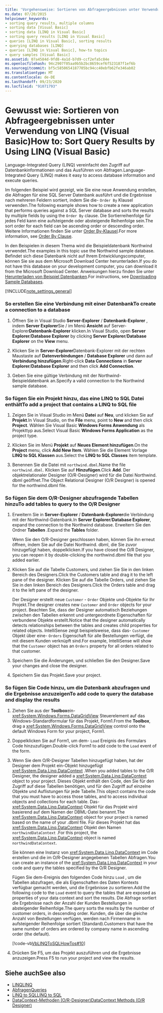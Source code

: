 ```yaml
---
title: 'Vorgehensweise: Sortieren von Abfrageergebnissen unter Verwendung von LINQ'
ms.date: 07/20/2015
helpviewer_keywords:
- sorting query results, multiple columns
- sorting data [Visual Basic]
- sorting data [LINQ in Visual Basic]
- sorting query results [LINQ in Visual Basic]
- queries [LINQ in Visual Basic], sorting results
- querying databases [LINQ]
- queries [LINQ in Visual Basic], how-to topics
- query samples [Visual Basic]
ms.assetid: 07a4584d-9fd8-4a1d-b7d9-ccf2efa5c84e
ms.openlocfilehash: 94c2907f05aa9b5b2bc8659cef6f523187f1ef6b
ms.sourcegitcommit: bf5c5850654187705bc94cc40ebfb62fe346ab02
ms.translationtype: MT
ms.contentlocale: de-DE
ms.lasthandoff: 09/23/2020
ms.locfileid: "91071793"
---
```

# <a name="how-to-sort-query-results-by-using-linq-visual-basic"></a><span data-ttu-id="6f738-102">Gewusst wie: Sortieren von Abfrageergebnissen unter Verwendung von LINQ (Visual Basic)</span><span class="sxs-lookup"><span data-stu-id="6f738-102">How to: Sort Query Results by Using LINQ (Visual Basic)</span></span>

<span data-ttu-id="6f738-103">Language-Integrated Query (LINQ) vereinfacht den Zugriff auf Datenbankinformationen und das Ausführen von Abfragen.</span><span class="sxs-lookup"><span data-stu-id="6f738-103">Language-Integrated Query (LINQ) makes it easy to access database information and execute queries.</span></span>  
  
 <span data-ttu-id="6f738-104">Im folgenden Beispiel wird gezeigt, wie Sie eine neue Anwendung erstellen, die Abfragen für eine SQL Server Datenbank ausführt und die Ergebnisse nach mehreren Feldern sortiert, indem Sie die- `Order By` Klausel verwenden.</span><span class="sxs-lookup"><span data-stu-id="6f738-104">The following example shows how to create a new application that performs queries against a SQL Server database and sorts the results by multiple fields by using the `Order By` clause.</span></span> <span data-ttu-id="6f738-105">Die Sortierreihenfolge für jedes Feld kann eine aufsteigende oder absteigende Reihenfolge sein.</span><span class="sxs-lookup"><span data-stu-id="6f738-105">The sort order for each field can be ascending order or descending order.</span></span> <span data-ttu-id="6f738-106">Weitere Informationen finden Sie unter [Order By-Klausel](../../../language-reference/queries/order-by-clause.md).</span><span class="sxs-lookup"><span data-stu-id="6f738-106">For more information, see [Order By Clause](../../../language-reference/queries/order-by-clause.md).</span></span>  
  
 <span data-ttu-id="6f738-107">In den Beispielen in diesem Thema wird die Beispieldatenbank Northwind verwendet.</span><span class="sxs-lookup"><span data-stu-id="6f738-107">The examples in this topic use the Northwind sample database.</span></span> <span data-ttu-id="6f738-108">Befindet sich diese Datenbank nicht auf Ihrem Entwicklungscomputer, können Sie sie aus dem Microsoft Download Center herunterladen.</span><span class="sxs-lookup"><span data-stu-id="6f738-108">If you do not have this database on your development computer, you can download it from the Microsoft Download Center.</span></span> <span data-ttu-id="6f738-109">Anweisungen hierzu finden Sie unter [Herunterladen von Beispiel Datenbanken](../../../../framework/data/adonet/sql/linq/downloading-sample-databases.md).</span><span class="sxs-lookup"><span data-stu-id="6f738-109">For instructions, see [Downloading Sample Databases](../../../../framework/data/adonet/sql/linq/downloading-sample-databases.md).</span></span>  
  
[!INCLUDE[note_settings_general](~/includes/note-settings-general-md.md)]  
  
### <a name="to-create-a-connection-to-a-database"></a><span data-ttu-id="6f738-110">So erstellen Sie eine Verbindung mit einer Datenbank</span><span class="sxs-lookup"><span data-stu-id="6f738-110">To create a connection to a database</span></span>  
  
1. <span data-ttu-id="6f738-111">Öffnen Sie in Visual Studio **Server-Explorer** / **Datenbank-Explorer** , indem **Server Explorer**Sie / im Menü **Ansicht** auf Server-Explorer**Datenbank-Explorer** klicken.</span><span class="sxs-lookup"><span data-stu-id="6f738-111">In Visual Studio, open **Server Explorer**/**Database Explorer** by clicking **Server Explorer**/**Database Explorer** on the **View** menu.</span></span>  
  
2. <span data-ttu-id="6f738-112">Klicken Sie in **Server-Explorer**Datenbank-Explorer mit der rechten Maustaste auf **Datenverbindungen** / **Database Explorer** und dann auf **Verbindung hinzufügen**.</span><span class="sxs-lookup"><span data-stu-id="6f738-112">Right-click **Data Connections** in **Server Explorer**/**Database Explorer** and then click **Add Connection**.</span></span>  
  
3. <span data-ttu-id="6f738-113">Geben Sie eine gültige Verbindung mit der Northwind-Beispieldatenbank an.</span><span class="sxs-lookup"><span data-stu-id="6f738-113">Specify a valid connection to the Northwind sample database.</span></span>  
  
### <a name="to-add-a-project-that-contains-a-linq-to-sql-file"></a><span data-ttu-id="6f738-114">So fügen Sie ein Projekt hinzu, das eine LINQ to SQL Datei enthält</span><span class="sxs-lookup"><span data-stu-id="6f738-114">To add a project that contains a LINQ to SQL file</span></span>  
  
1. <span data-ttu-id="6f738-115">Zeigen Sie in Visual Studio im Menü **Datei** auf **Neu**, und klicken Sie auf **Projekt**.</span><span class="sxs-lookup"><span data-stu-id="6f738-115">In Visual Studio, on the **File** menu, point to **New** and then click **Project**.</span></span> <span data-ttu-id="6f738-116">Wählen Sie Visual Basic **Windows Forms Anwendung** als Projekttyp aus.</span><span class="sxs-lookup"><span data-stu-id="6f738-116">Select Visual Basic **Windows Forms Application** as the project type.</span></span>  
  
2. <span data-ttu-id="6f738-117">Klicken Sie im Menü **Projekt** auf **Neues Element hinzufügen**.</span><span class="sxs-lookup"><span data-stu-id="6f738-117">On the **Project** menu, click **Add New Item**.</span></span> <span data-ttu-id="6f738-118">Wählen Sie die Element Vorlage **LINQ to SQL Klassen** aus.</span><span class="sxs-lookup"><span data-stu-id="6f738-118">Select the **LINQ to SQL Classes** item template.</span></span>  
  
3. <span data-ttu-id="6f738-119">Benennen Sie die Datei mit `northwind.dbml`.</span><span class="sxs-lookup"><span data-stu-id="6f738-119">Name the file `northwind.dbml`.</span></span> <span data-ttu-id="6f738-120">Klicken Sie auf **Hinzufügen**.</span><span class="sxs-lookup"><span data-stu-id="6f738-120">Click **Add**.</span></span> <span data-ttu-id="6f738-121">Der objektrelationaler Designer (O/R-Designer) wird für die Datei Northwind. dbml geöffnet.</span><span class="sxs-lookup"><span data-stu-id="6f738-121">The Object Relational Designer (O/R Designer) is opened for the northwind.dbml file.</span></span>  
  
### <a name="to-add-tables-to-query-to-the-or-designer"></a><span data-ttu-id="6f738-122">So fügen Sie dem O/R-Designer abzufragende Tabellen hinzu</span><span class="sxs-lookup"><span data-stu-id="6f738-122">To add tables to query to the O/R Designer</span></span>  
  
1. <span data-ttu-id="6f738-123">Erweitern Sie in **Server-Explorer** / **Datenbank-Explorer**die Verbindung mit der Northwind-Datenbank.</span><span class="sxs-lookup"><span data-stu-id="6f738-123">In **Server Explorer**/**Database Explorer**, expand the connection to the Northwind database.</span></span> <span data-ttu-id="6f738-124">Erweitern Sie den Ordner **Tabellen** .</span><span class="sxs-lookup"><span data-stu-id="6f738-124">Expand the **Tables** folder.</span></span>  
  
     <span data-ttu-id="6f738-125">Wenn Sie den O/R-Designer geschlossen haben, können Sie ihn erneut öffnen, indem Sie auf die Datei Northwind. dbml, die Sie zuvor hinzugefügt haben, doppelklicken.</span><span class="sxs-lookup"><span data-stu-id="6f738-125">If you have closed the O/R Designer, you can reopen it by double-clicking the northwind.dbml file that you added earlier.</span></span>  
  
2. <span data-ttu-id="6f738-126">Klicken Sie auf die Tabelle Customers, und ziehen Sie Sie in den linken Bereich des Designers.</span><span class="sxs-lookup"><span data-stu-id="6f738-126">Click the Customers table and drag it to the left pane of the designer.</span></span> <span data-ttu-id="6f738-127">Klicken Sie auf die Tabelle Orders, und ziehen Sie Sie in den linken Bereich des Designers.</span><span class="sxs-lookup"><span data-stu-id="6f738-127">Click the Orders table and drag it to the left pane of the designer.</span></span>  
  
     <span data-ttu-id="6f738-128">Der Designer erstellt neue `Customer` - `Order` Objekte und-Objekte für Ihr Projekt.</span><span class="sxs-lookup"><span data-stu-id="6f738-128">The designer creates new `Customer` and `Order` objects for your project.</span></span> <span data-ttu-id="6f738-129">Beachten Sie, dass der Designer automatisch Beziehungen zwischen den Tabellen erkennt und untergeordnete Eigenschaften für verbundene Objekte erstellt.</span><span class="sxs-lookup"><span data-stu-id="6f738-129">Notice that the designer automatically detects relationships between the tables and creates child properties for related objects.</span></span> <span data-ttu-id="6f738-130">IntelliSense zeigt beispielsweise, dass das- `Customer` Objekt über eine- `Orders` Eigenschaft für alle Bestellungen verfügt, die mit diesem Kunden verknüpft sind.</span><span class="sxs-lookup"><span data-stu-id="6f738-130">For example, IntelliSense will show that the `Customer` object has an `Orders` property for all orders related to that customer.</span></span>  
  
3. <span data-ttu-id="6f738-131">Speichern Sie die Änderungen, und schließen Sie den Designer.</span><span class="sxs-lookup"><span data-stu-id="6f738-131">Save your changes and close the designer.</span></span>  
  
4. <span data-ttu-id="6f738-132">Speichern Sie das Projekt.</span><span class="sxs-lookup"><span data-stu-id="6f738-132">Save your project.</span></span>  
  
### <a name="to-add-code-to-query-the-database-and-display-the-results"></a><span data-ttu-id="6f738-133">So fügen Sie Code hinzu, um die Datenbank abzufragen und die Ergebnisse anzuzeigen</span><span class="sxs-lookup"><span data-stu-id="6f738-133">To add code to query the database and display the results</span></span>  
  
1. <span data-ttu-id="6f738-134">Ziehen Sie aus der **Toolbox**ein- <xref:System.Windows.Forms.DataGridView> Steuerelement auf das Windows-Standardformular für das Projekt, Form1.</span><span class="sxs-lookup"><span data-stu-id="6f738-134">From the **Toolbox**, drag a <xref:System.Windows.Forms.DataGridView> control onto the default Windows Form for your project, Form1.</span></span>  
  
2. <span data-ttu-id="6f738-135">Doppelklicken Sie auf Form1, um dem- `Load` Ereignis des Formulars Code hinzuzufügen.</span><span class="sxs-lookup"><span data-stu-id="6f738-135">Double-click Form1 to add code to the `Load` event of the form.</span></span>  
  
3. <span data-ttu-id="6f738-136">Wenn Sie dem O/R-Designer Tabellen hinzugefügt haben, hat der Designer dem Projekt ein-Objekt hinzugefügt <xref:System.Data.Linq.DataContext> .</span><span class="sxs-lookup"><span data-stu-id="6f738-136">When you added tables to the O/R Designer, the designer added a <xref:System.Data.Linq.DataContext> object to your project.</span></span> <span data-ttu-id="6f738-137">Dieses Objekt enthält den Code, den Sie für den Zugriff auf diese Tabellen benötigen, und für den Zugriff auf einzelne Objekte und Auflistungen für jede Tabelle.</span><span class="sxs-lookup"><span data-stu-id="6f738-137">This object contains the code that you must have to access those tables, and to access individual objects and collections for each table.</span></span> <span data-ttu-id="6f738-138">Das- <xref:System.Data.Linq.DataContext> Objekt für das Projekt wird basierend auf dem Namen der DBML-Datei benannt.</span><span class="sxs-lookup"><span data-stu-id="6f738-138">The <xref:System.Data.Linq.DataContext> object for your project is named based on the name of your .dbml file.</span></span> <span data-ttu-id="6f738-139">Für dieses Projekt hat das <xref:System.Data.Linq.DataContext> Objekt den Namen `northwindDataContext` .</span><span class="sxs-lookup"><span data-stu-id="6f738-139">For this project, the <xref:System.Data.Linq.DataContext> object is named `northwindDataContext`.</span></span>  
  
     <span data-ttu-id="6f738-140">Sie können eine Instanz von <xref:System.Data.Linq.DataContext> im Code erstellen und die im O/R-Designer angegebenen Tabellen Abfragen.</span><span class="sxs-lookup"><span data-stu-id="6f738-140">You can create an instance of the <xref:System.Data.Linq.DataContext> in your code and query the tables specified by the O/R Designer.</span></span>  
  
     <span data-ttu-id="6f738-141">Fügen Sie dem-Ereignis den folgenden Code hinzu `Load` , um die Tabellen abzufragen, die als Eigenschaften des Daten Kontexts verfügbar gemacht werden, und die Ergebnisse zu sortieren.</span><span class="sxs-lookup"><span data-stu-id="6f738-141">Add the following code to the `Load` event to query the tables that are exposed as properties of your data context and sort the results.</span></span> <span data-ttu-id="6f738-142">Die Abfrage sortiert die Ergebnisse nach der Anzahl der Kunden Bestellungen in absteigender Reihenfolge.</span><span class="sxs-lookup"><span data-stu-id="6f738-142">The query sorts the results by the number of customer orders, in descending order.</span></span> <span data-ttu-id="6f738-143">Kunden, die über die gleiche Anzahl von Bestellungen verfügen, werden nach Firmenname in aufsteigender Reihenfolge sortiert (Standard).</span><span class="sxs-lookup"><span data-stu-id="6f738-143">Customers that have the same number of orders are ordered by company name in ascending order (the default).</span></span>  
  
     [!code-vb[VbLINQToSQLHowTos#10](~/samples/snippets/visualbasic/VS_Snippets_VBCSharp/VbLINQtoSQLHowTos/VB/Form4.vb#10)]  
  
4. <span data-ttu-id="6f738-144">Drücken Sie F5, um das Projekt auszuführen und die Ergebnisse anzuzeigen.</span><span class="sxs-lookup"><span data-stu-id="6f738-144">Press F5 to run your project and view the results.</span></span>  
  
## <a name="see-also"></a><span data-ttu-id="6f738-145">Siehe auch</span><span class="sxs-lookup"><span data-stu-id="6f738-145">See also</span></span>

- [<span data-ttu-id="6f738-146">LINQ</span><span class="sxs-lookup"><span data-stu-id="6f738-146">LINQ</span></span>](index.md)
- [<span data-ttu-id="6f738-147">Abfragen</span><span class="sxs-lookup"><span data-stu-id="6f738-147">Queries</span></span>](../../../language-reference/queries/index.md)
- [<span data-ttu-id="6f738-148">LINQ to SQL</span><span class="sxs-lookup"><span data-stu-id="6f738-148">LINQ to SQL</span></span>](../../../../framework/data/adonet/sql/linq/index.md)
- [<span data-ttu-id="6f738-149">DataContext-Methoden (O/R-Designer)</span><span class="sxs-lookup"><span data-stu-id="6f738-149">DataContext Methods (O/R Designer)</span></span>](/visualstudio/data-tools/datacontext-methods-o-r-designer)
